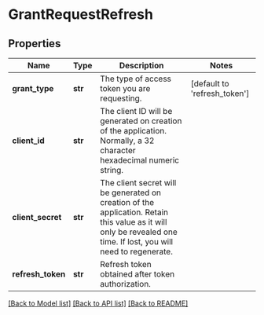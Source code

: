 # GrantRequestRefresh

## Properties
Name | Type | Description | Notes
------------ | ------------- | ------------- | -------------
**grant_type** | **str** | The type of access token you are requesting. | [default to 'refresh_token']
**client_id** | **str** | The client ID will be generated on creation of the application. Normally, a 32 character hexadecimal numeric string. | 
**client_secret** | **str** | The client secret will be generated on creation of the application. Retain this value as it will only be revealed one time. If lost, you will need to regenerate. | 
**refresh_token** | **str** | Refresh token obtained after token authorization. | 

[[Back to Model list]](../README.md#documentation-for-models) [[Back to API list]](../README.md#documentation-for-api-endpoints) [[Back to README]](../README.md)


